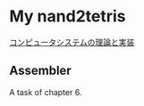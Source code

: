 # My nand2tetris

[コンピュータシステムの理論と実装](https://www.oreilly.co.jp/books/9784873117126/)

## Assembler

A task of chapter 6.